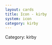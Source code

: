 ```yaml
---
layout: cards
title: Icon - kirby
system: icon
category: kirby
---
```

<div class="alert alert-secondary mb-4"><span class="i18n innerHTML-category">Category: </span><span class="i18n innerHTML-cat-kirby">kirby</span></div>
